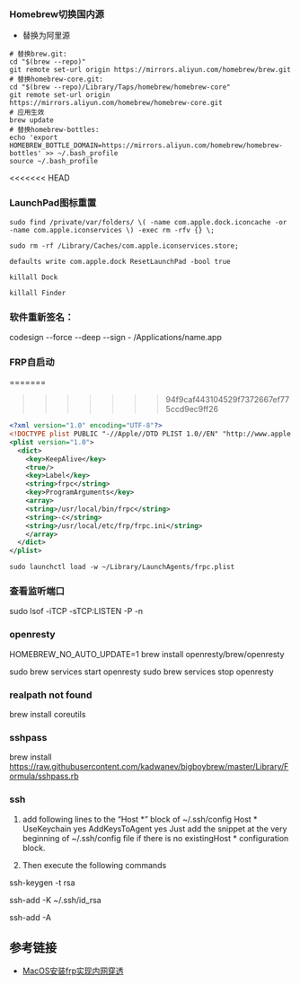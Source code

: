 ### Homebrew切换国内源

+ 替换为阿里源

```shell
# 替换brew.git:
cd "$(brew --repo)"
git remote set-url origin https://mirrors.aliyun.com/homebrew/brew.git
# 替换homebrew-core.git:
cd "$(brew --repo)/Library/Taps/homebrew/homebrew-core"
git remote set-url origin https://mirrors.aliyun.com/homebrew/homebrew-core.git
# 应用生效
brew update
# 替换homebrew-bottles:
echo 'export HOMEBREW_BOTTLE_DOMAIN=https://mirrors.aliyun.com/homebrew/homebrew-bottles' >> ~/.bash_profile
source ~/.bash_profile
```

<<<<<<< HEAD

### LaunchPad图标重置

```shell
sudo find /private/var/folders/ \( -name com.apple.dock.iconcache -or -name com.apple.iconservices \) -exec rm -rfv {} \;

sudo rm -rf /Library/Caches/com.apple.iconservices.store;

defaults write com.apple.dock ResetLaunchPad -bool true

killall Dock

killall Finder
```


### 软件重新签名：

codesign --force --deep --sign - /Applications/name.app






### FRP自启动

=======
>>>>>>> 94f9caf443104529f7372667ef775ccd9ec9ff26
```xml
<?xml version="1.0" encoding="UTF-8"?>
<!DOCTYPE plist PUBLIC "-//Apple//DTD PLIST 1.0//EN" "http://www.apple.com/DTDs/PropertyList-1.0.dtd">
<plist version="1.0">
  <dict>
    <key>KeepAlive</key>
    <true/>
    <key>Label</key>
    <string>frpc</string>
    <key>ProgramArguments</key>
    <array>
    <string>/usr/local/bin/frpc</string>
    <string>-c</string>
    <string>/usr/local/etc/frp/frpc.ini</string>
    </array>
  </dict>
</plist>
```

```
sudo launchctl load -w ~/Library/LaunchAgents/frpc.plist
```

### 查看监听端口

sudo lsof -iTCP -sTCP:LISTEN -P -n

### openresty
HOMEBREW_NO_AUTO_UPDATE=1 brew install openresty/brew/openresty

sudo brew services start openresty
sudo brew services stop openresty


### realpath not found
brew install coreutils


### sshpass
brew install https://raw.githubusercontent.com/kadwanev/bigboybrew/master/Library/Formula/sshpass.rb



### ssh
1) add following lines to the “Host *” block of ~/.ssh/config
Host *
    UseKeychain yes
    AddKeysToAgent yes
Just add the snippet at the very beginning of ~/.ssh/config file if there is no existingHost * configuration block.

2) Then execute the following commands

ssh-keygen -t rsa

ssh-add -K ~/.ssh/id_rsa

ssh-add -A


## 参考链接
* [MacOS安装frp实现内网穿透](https://chy.mobi/linux-study/mac-os-frp-cross-innet.html)
